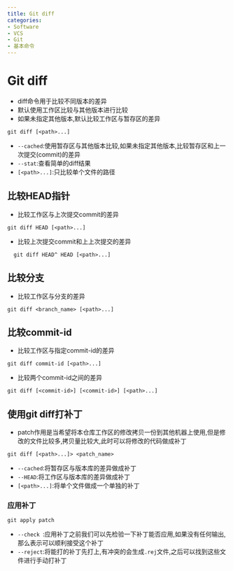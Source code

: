 ```yaml
---
title: Git diff
categories:
- Software
- VCS
- Git
- 基本命令
---
```

# Git diff

- diff命令用于比较不同版本的差异
- 默认使用工作区比较与其他版本进行比较
- 如果未指定其他版本,默认比较工作区与暂存区的差异

```
git diff [<path>...]
```

- `--cached`:使用暂存区与其他版本比较,如果未指定其他版本,比较暂存区和上一次提交(commit)的差异
- `--stat`:查看简单的diff结果
- `[<path>...]`:只比较单个文件的路径

## 比较HEAD指针

- 比较工作区与上次提交commit的差异

```
git diff HEAD [<path>...]
```

- 比较上次提交commit和上上次提交的差异

```
  git diff HEAD^ HEAD [<path>...]
```

## 比较分支

- 比较工作区与分支的差异

```
git diff <branch_name> [<path>...]
```

## 比较commit-id

- 比较工作区与指定commit-id的差异

```
git diff commit-id [<path>...]
```

- 比较两个commit-id之间的差异

```
git diff [<commit-id>] [<commit-id>] [<path>...]
```

## 使用git diff打补丁

- patch作用是当希望将本仓库工作区的修改拷贝一份到其他机器上使用,但是修改的文件比较多,拷贝量比较大,此时可以将修改的代码做成补丁

```
git diff [<path>...]> <patch_name>
```

- `--cached`:将暂存区与版本库的差异做成补丁
- `--HEAD`:将工作区与版本库的差异做成补丁
- `[<path>...]`:将单个文件做成一个单独的补丁

### 应用补丁

```
git apply patch
```

- `--check `:应用补丁之前我们可以先检验一下补丁能否应用,如果没有任何输出,那么表示可以顺利接受这个补丁
- `--reject`:将能打的补丁先打上,有冲突的会生成`.rej`文件,之后可以找到这些文件进行手动打补丁　